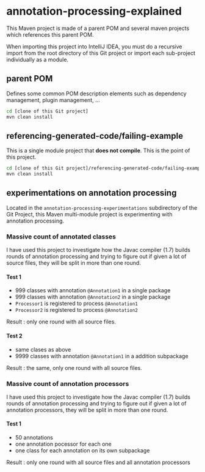 annotation-processing-explained
===============================


This Maven project is made of a parent POM and several maven projects which references this parent POM.

When importing this project into IntelliJ IDEA, you must do a recursive import from the root directory of this Git project
or import each sub-project individually as a module.

## parent POM

Defines some common POM description elements such as dependency management, plugin management, ...

```sh
cd [clone of this Git project]
mvn clean install
```

## referencing-generated-code/failing-example

This is a single module project that **does not compile**. This is the point of this project.

```sh
cd [clone of this Git project]/referencing-generated-code/failing-example
mvn clean install
````

## experimentations on annotation processing

Located in the ```annotation-processing-experimentations``` subdirectory of the Git Project, this Maven multi-module
project is experimenting with annotation processing.

### Massive count of annotated classes

I have used this project to investigate how the Javac compiler (1.7) builds rounds of annotation processing and trying
to figure out if given a lot of source files, they will be split in more than one round.

#### Test 1

* 999 classes with annotation ```@Annotation1``` in a single package
* 999 classes with annotation ```@Annotation2``` in a single package
* ```Processor1``` is registered to process ```@Annotation1```
* ```Processor2``` is registered to process ```@Annotation2```

Result : only one round with all source files.

#### Test 2

* same clases as above
* 9999 classes with annotation ```@Annotation1``` in a addition subpackage

Result : the same, only one round with all source files.

### Massive count of annotation processors

I have used this project to investigate how the Javac compiler (1.7) builds rounds of annotation processing and trying
to figure out if given a lot of annotation processors, they will be split in more than one round.

#### Test 1

* 50 annotations
* one annotation pocessor for each one
* one class for each annotation on its own subpackage

Result : only one round with all source files and all annotation processors

